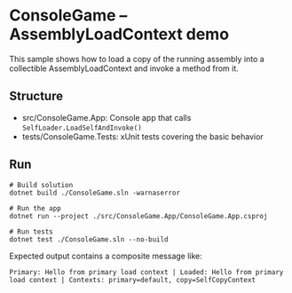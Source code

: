 # ConsoleGame – AssemblyLoadContext demo

This sample shows how to load a copy of the running assembly into a collectible AssemblyLoadContext and invoke a method from it.

## Structure
- src/ConsoleGame.App: Console app that calls `SelfLoader.LoadSelfAndInvoke()`
- tests/ConsoleGame.Tests: xUnit tests covering the basic behavior

## Run
```pwsh
# Build solution
dotnet build ./ConsoleGame.sln -warnaserror

# Run the app
dotnet run --project ./src/ConsoleGame.App/ConsoleGame.App.csproj

# Run tests
dotnet test ./ConsoleGame.sln --no-build
```

Expected output contains a composite message like:
```
Primary: Hello from primary load context | Loaded: Hello from primary load context | Contexts: primary=default, copy=SelfCopyContext
```
